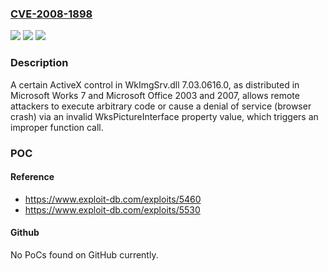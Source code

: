 ### [CVE-2008-1898](https://cve.mitre.org/cgi-bin/cvename.cgi?name=CVE-2008-1898)
![](https://img.shields.io/static/v1?label=Product&message=n%2Fa&color=blue)
![](https://img.shields.io/static/v1?label=Version&message=n%2Fa&color=blue)
![](https://img.shields.io/static/v1?label=Vulnerability&message=n%2Fa&color=brighgreen)

### Description

A certain ActiveX control in WkImgSrv.dll 7.03.0616.0, as distributed in Microsoft Works 7 and Microsoft Office 2003 and 2007, allows remote attackers to execute arbitrary code or cause a denial of service (browser crash) via an invalid WksPictureInterface property value, which triggers an improper function call.

### POC

#### Reference
- https://www.exploit-db.com/exploits/5460
- https://www.exploit-db.com/exploits/5530

#### Github
No PoCs found on GitHub currently.

